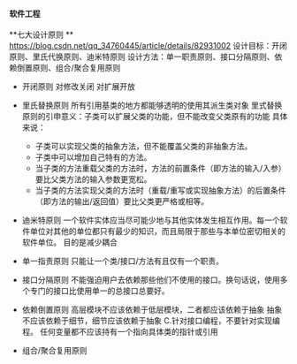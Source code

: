 #### 软件工程

**七大设计原则 ** 
https://blog.csdn.net/qq_34760445/article/details/82931002
设计目标：开闭原则、里氏代换原则、迪米特原则
设计方法：单一职责原则、接口分隔原则、依赖倒置原则、组合/聚合复用原则

* 开闭原则 
对修改关闭 对扩展开放

* 里氏替换原则
所有引用基类的地方都能够透明的使用其派生类对象
里式替换原则的引申意义：子类可以扩展父类的功能，但不能改变父类原有的功能
具体来说：
	* 子类可以实现父类的抽象方法，但不能覆盖父类的非抽象方法。
	* 子类中可以增加自己特有的方法。
	* 当子类的方法重载父类的方法时，方法的前置条件（即方法的输入/入参）要比父类方法的输入参数更宽松。
	* 当子类的方法实现父类的方法时（重载/重写或实现抽象方法）的后置条件（即方法的输出/返回值）要比父类更严格或相等。

* 迪米特原则
一个软件实体应当尽可能少地与其他实体发生相互作用。每一个软件单位对其他的单位都只有最少的知识，而且局限于那些与本单位密切相关的软件单位。
目的是减少耦合

* 单一指责原则
只能让一个类/接口/方法有且仅有一个职责。

* 接口分隔原则
不能强迫用户去依赖那些他们不使用的接口。换句话说，使用多个专门的接口比使用单一的总接口总要好。

* 依赖倒置原则
高层模块不应该依赖于低层模块，二者都应该依赖于抽象
抽象不应该依赖于细节，细节应该依赖于抽象 C.针对接口编程，不要针对实现编程。
任何变量都不应该持有一个指向具体类的指针或引用

* 组合/聚合复用原则